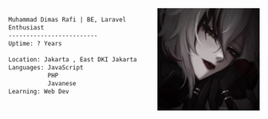 <img align="right" src="images/arle1.jpg" alt="me" height="205" width="205" /> 

```
Muhammad Dimas Rafi | BE, Laravel Enthusiast 
-------------------------
Uptime: ? Years

Location: Jakarta , East DKI Jakarta
Languages: JavaScript
           PHP
           Javanese
Learning: Web Dev

```


